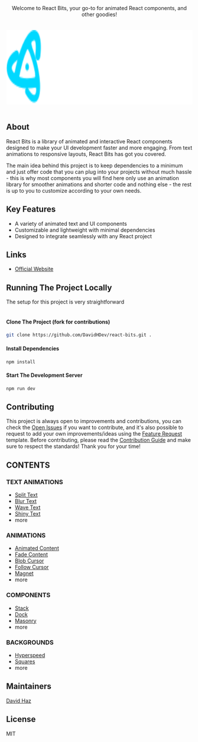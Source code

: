 <div align="center">
Welcome to React Bits, your go-to for animated React components, and other goodies!
</div>

<div align="center">
	<br>
	<br>
	<img src="./src/assets/logos/reactbits-logo.svg" alt="react-bits logo" height="200">
	<br>
	<br>
</div>

## About

React Bits is a library of animated and interactive React components designed to make your UI development faster and more engaging. From text animations to responsive layouts, React Bits has got you covered.

The main idea behind this project is to keep dependencies to a minimum and just offer code that you can plug into your projects without much hassle - this is why most components you will find here only use an animation library for smoother animations and shorter code and nothing else - the rest is up to you to customize according to your own needs.

## Key Features
- A variety of animated text and UI components
- Customizable and lightweight with minimal dependencies
- Designed to integrate seamlessly with any React project

## Links

- [Official Website](https://reactbits.dev/)

## Running The Project Locally

The setup for this project is very straightforward <br>
<br>

#### Clone The Project (fork for contributions)

```sh
git clone https://github.com/DavidHDev/react-bits.git .
```

#### Install Dependencies

```sh
npm install
```

#### Start The Development Server

```sh
npm run dev
```

## Contributing

This project is always open to improvements and contributions, you can check the [Open Issues](https://github.com/DavidHDev/react-bits/issues) if you want to contribute, and it's also possible to request to add your own improvements/ideas using the [Feature Request](https://github.com/DavidHDev/react-bits/issues/new/choose) template. Before contributing, please read the [Contribution Guide](https://github.com/DavidHDev/react-bits/blob/main/CONTRIBUTING.MD) and make sure to respect the standards! Thank you for your time!

## CONTENTS

### TEXT ANIMATIONS

- [Split Text](https://www.reactbits.dev/text-animations/split-text)
- [Blur Text](https://www.reactbits.dev/text-animations/blur-text)
- [Wave Text](https://www.reactbits.dev/text-animations/wave-text)
- [Shiny Text](https://www.reactbits.dev/text-animations/shiny-text)
- more

### ANIMATIONS

- [Animated Content](https://www.reactbits.dev/animations/animated-content)
- [Fade Content](https://www.reactbits.dev/animations/fade-content)
- [Blob Cursor](https://www.reactbits.dev/animations/blob-cursor)
- [Follow Cursor](https://www.reactbits.dev/animations/follow-cursor)
- [Magnet](https://www.reactbits.dev/animations/magnet)
- more

### COMPONENTS

- [Stack](https://www.reactbits.dev/components/stack)
- [Dock](https://www.reactbits.dev/components/dock)
- [Masonry](https://www.reactbits.dev/components/masonry)
- more

### BACKGROUNDS

- [Hyperspeed](https://www.reactbits.dev/backgrounds/hyperspeed)
- [Squares](https://www.reactbits.dev/backgrounds/squares)
- more

## Maintainers

[David Haz](https://github.com/DavidHDev)

## License

MIT

